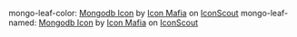 mongo-leaf-color: <a href="https://iconscout.com/icons/mongodb" target="_blank">Mongodb Icon</a> by <a href="https://iconscout.com/contributors/icon-mafia">Icon Mafia</a> on <a href="https://iconscout.com">IconScout</a>
mongo-leaf-named: <a href="https://iconscout.com/icons/mongodb" target="_blank">Mongodb Icon</a> by <a href="https://iconscout.com/contributors/icon-mafia">Icon Mafia</a> on <a href="https://iconscout.com">IconScout</a>